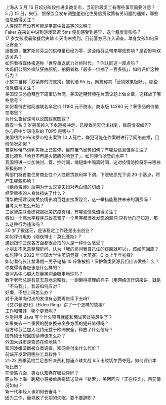 上海从 5 月 16 日起分阶段推进复商复市，当前阶段复工有哪些事项需要注意？  
5 月 15 日，央行、银保监会发布调整差别化住房信贷政策有关问题的通知，哪些信息值得关注？  
人类现在有没有可能是宇宙中最高等的文明？  
Faker 在采访中说到游戏延迟 5ms 便能感受到差异，这个程度夸张吗？  
17 岁女孩凌晨聚餐后失踪 4 天尚未找到，目前警方已介入调查，单身女孩如何保证安全？  
据报道，俄罗斯对芬兰的供电量已经为零，这会给芬兰带来哪些影响？是否影响双边关系？  
如何看待媒体报道称「世界重返武力对峙时代」？你认同这一观点吗？  
大妈们公厕外排队狂抽厕纸，拍摄者称「最多一位抽了一百多张」，如何评价这种行为？  
小放牛自称「炒菜界的海底捞」被判赔 95 万，网友称其「营销效果极好」，哪些信息值得关注？  
美国议员怂恿拜登下周窜访台湾，美国近期频频在台湾议题上做文章，这释放了哪些信号？  
如何看待古驰阿迪联名伞定价 11100 元不防水，防水版 14390 元？奢侈品的价值在哪里？  
为什么鲁智深可以说圆寂就圆寂？  
西安一名 3 岁男孩掉入下水道被冲走，已搜救两天仍未找到，目前情况如何?  
你心目中华语电影的 TOP5 是哪些？  
美国纽约州布法罗市枪击案致 10 人死亡，嫌犯可能在作案时进行了网络直播，目前情况如何？  
普京称俄乌谈判实际上已暂停，目前俄乌局势如何？有哪些信息值得关注？  
恩比德称「哈登不再是火箭版的哈登了」，如何评价哈登的水平？  
我国将进一步加快封、管、控时间，缩短集中隔离时间，这对疫情防控将带来哪些积极影响？  
两部门将首套住房商业性个人住房贷款利率下调，下限较原先下调 20 个基点，将产生哪些影响？  
《绝命毒师》后期为什么汉克夫妇对老白恨的切齿？  
经常熬夜的人身体损失了什么？  
清华教授建议向受疫情影响百姓直接发现金，这一举措能稳住未来的消费吗？  
自考大专怎么开始？  
三家智库联合研究揭批美抗疫真相，有哪些信息值得关注？  
假如一个高水平程序员故意留了一个黑客都很难发现的漏洞 只有他自己知道，那么这种行为违法吗？  
30 岁了很迷茫，是该稳定工作还是出去创业？  
如何评价电影《暗夜博士：莫比亚斯》?  
遇到跟你三观各方面都很合拍的人是一种什么感受？  
小朋友不愿意整理房间，认为「我的房间我自己住的舒服就可以」，该如何回应？  
如何评价 2022 年全国大学生英语竞赛（大英赛）C 类上半年初赛?  
如何看待长江禁渔期一男子电捕 10 斤鱼被抓？保护鱼类资源我们应该做些什么？  
你觉得青春应该是什么样的？  
银河系中心超大质量黑洞会吸走地球吗？  
数学老师总是有意无意地忽略我，一副懒得搭理的样子（用网络流行语来讲，就是「不鸟我」），我该如何应对？  
好懒，不想上班怎么办？  
对于我单向付出的友谊有必要再继续下去吗?  
《艾尔登法环》（Elden Ring）讲了一个怎样的故事?  
工作和带娃，哪个更累呢？  
你觉得用 Java 写个什么项目就能和面试官谈笑风生了？  
如果失去一个重要的朋友换来全多方面的提升值得吗？  
俄方称芬兰加入北约无益于欧洲安全，释放了什么信号？  
国外硕士想回国读博该怎么办？  
外国大城市是否还在修地铁？  
知网涉嫌垄断被立案调查，知网会付出什么代价？  
前端开发常用哪些工具软件？  
21-22 赛季英格兰足总杯决赛利物浦点球大战 6:5 击败切尔西夺冠，如何评价本场比赛？  
在情感方面，男女认知存在哪些异同？  
网友称上海一跑腿小哥接单后拖延送货并「勒索」，美团回应「正在核实」，目前情况如何？  
新一代年轻人该如何去奋斗？  
因为工作，而导致了长期的失眠，要不要辞职？  
